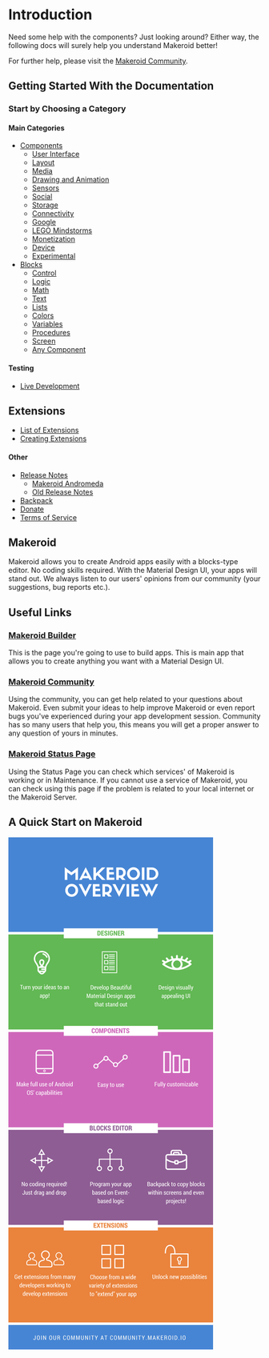 # Introduction

Need some help with the components? Just looking around? Either way, the following docs will surely help you understand Makeroid better!

For further help, please visit the [Makeroid Community](https://community.makeroid.io).

## Getting Started With the Documentation

### Start by Choosing a Category

#### Main Categories

* [Components](components/)
  * [User Interface](components/user-interface/)
  * [Layout](components/layout/)
  * [Media](components/media/)
  * [Drawing and Animation](components/drawing-and-animation/)
  * [Sensors](components/sensors/)
  * [Social](components/social/)
  * [Storage](components/storage/)
  * [Connectivity](components/connectivity/)
  * [Google](components/google/)
  * [LEGO Mindstorms](components/lego-mindstorms/)
  * [Monetization](components/monetization/)
  * [Device](components/device/)
  * [Experimental](components/experimental/)
* [Blocks](blocks/)
  * [Control](blocks/control.md)
  * [Logic](blocks/logic.md)
  * [Math](blocks/math.md)
  * [Text](blocks/text.md)
  * [Lists](blocks/lists.md)
  * [Colors](blocks/colors.md)
  * [Variables](blocks/variables.md)
  * [Procedures](blocks/procedures.md)
  * [Screen](blocks/screen.md)
  * [Any Component](blocks/any-component.md)

#### Testing

* [Live Development](testing/live-development/)

## Extensions

* [List of Extensions](extensions/list-of-extensions.md)
* [Creating Extensions](extensions/creating-extensions.md)

#### Other

* [Release Notes](other/release-notes/)
  * [Makeroid Andromeda](other/release-notes/andromeda.md#1-0-andromeda-or-22-june-2018)
  * [Old Release Notes](other/release-notes/old-release-notes.md)
* [Backpack](other/backpack.md)
* [Donate](https://paypal.me/Makeroid)
* [Terms of Service](other/terms-of-service.md)

## Makeroid

Makeroid allows you to create Android apps easily with a blocks-type editor. No coding skills required. With the Material Design UI, your apps will stand out. We always listen to our users' opinions from our community \(your suggestions, bug reports etc.\).

## Useful Links

### [Makeroid Builder](http://builder.makeroid.io)

This is the page you're going to use to build apps. This is main app that allows you to create anything you want with a Material Design UI.

### [Makeroid Community](https://community.makeroid.io)

Using the community, you can get help related to your questions about Makeroid. Even submit your ideas to help improve Makeroid or even report bugs you've experienced during your app development session. Community has so many users that help you, this means you will get a proper answer to any question of yours in minutes.

### [Makeroid Status Page](https://status.makeroid.io)

Using the Status Page you can check which services' of Makeroid is working or in Maintenance. If you cannot use a service of Makeroid, you can check using this page if the problem is related to your local internet or the Makeroid Server.

## A Quick Start on Makeroid

![](.gitbook/assets/overview.png)

